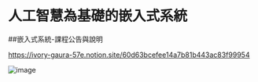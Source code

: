 # 人工智慧為基礎的嵌入式系統

##嵌入式系統-課程公告與說明

https://ivory-gaura-57e.notion.site/60d63bcefee14a7b81b443ac83f99954


![image](https://user-images.githubusercontent.com/89715905/131236247-7b06baa9-6650-41da-9393-0b01a1a8c8eb.png)

